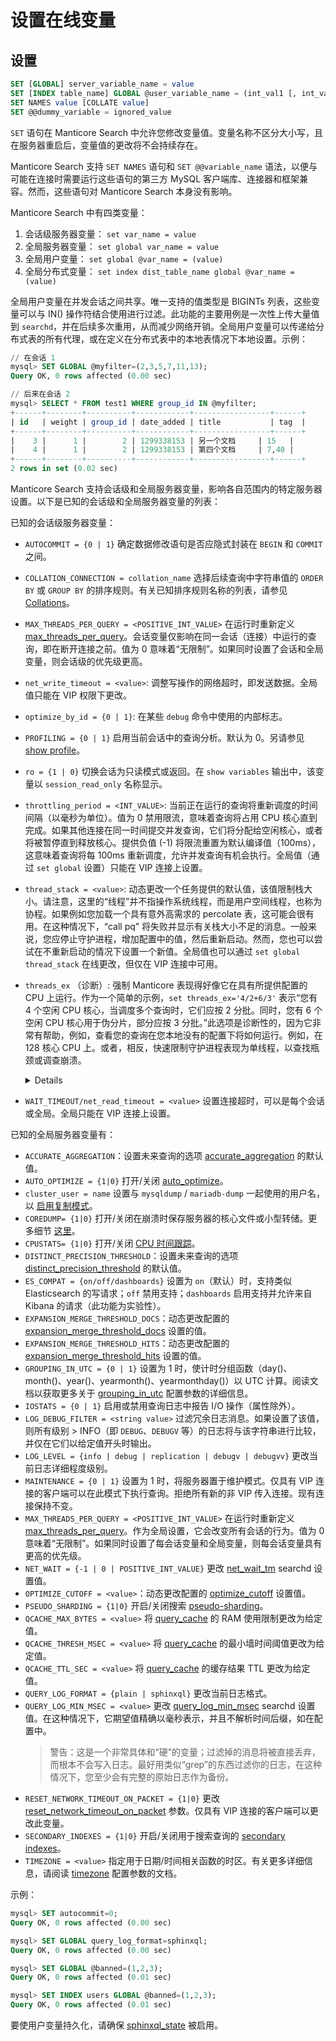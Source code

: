 # 设置在线变量

## 设置
```sql
SET [GLOBAL] server_variable_name = value
SET [INDEX table_name] GLOBAL @user_variable_name = (int_val1 [, int_val2, ...])
SET NAMES value [COLLATE value]
SET @@dummy_variable = ignored_value
```

`SET` 语句在 Manticore Search 中允许您修改变量值。变量名称不区分大小写，且在服务器重启后，变量值的更改将不会持续存在。

Manticore Search 支持 `SET NAMES` 语句和 `SET @@variable_name` 语法，以便与可能在连接时需要运行这些语句的第三方 MySQL 客户端库、连接器和框架兼容。然而，这些语句对 Manticore Search 本身没有影响。

Manticore Search 中有四类变量：

1.  会话级服务器变量： `set var_name = value`
2.  全局服务器变量： `set global var_name = value`
3.  全局用户变量： `set global @var_name = (value)`
4.  全局分布式变量： `set index dist_table_name global @var_name = (value)`

全局用户变量在并发会话之间共享。唯一支持的值类型是 BIGINTs 列表，这些变量可以与 IN() 操作符结合使用进行过滤。此功能的主要用例是一次性上传大量值到 `searchd`，并在后续多次重用，从而减少网络开销。全局用户变量可以传递给分布式表的所有代理，或在定义在分布式表中的本地表情况下本地设置。示例：

```sql
// 在会话 1
mysql> SET GLOBAL @myfilter=(2,3,5,7,11,13);
Query OK, 0 rows affected (0.00 sec)

// 后来在会话 2
mysql> SELECT * FROM test1 WHERE group_id IN @myfilter;
+------+--------+----------+------------+-----------------+------+
| id   | weight | group_id | date_added | title           | tag  |
+------+--------+----------+------------+-----------------+------+
|    3 |      1 |        2 | 1299338153 | 另一个文档     | 15   |
|    4 |      1 |        2 | 1299338153 | 第四个文档     | 7,40 |
+------+--------+----------+------------+-----------------+------+
2 rows in set (0.02 sec)
```

Manticore Search 支持会话级和全局服务器变量，影响各自范围内的特定服务器设置。以下是已知的会话级和全局服务器变量的列表：

已知的会话级服务器变量：

* `AUTOCOMMIT = {0 | 1}` 确定数据修改语句是否应隐式封装在 `BEGIN` 和 `COMMIT` 之间。
* `COLLATION_CONNECTION = collation_name` 选择后续查询中字符串值的 `ORDER BY` 或 `GROUP BY` 的排序规则。有关已知排序规则名称的列表，请参见 [Collations](../Searching/Collations.md)。
* `MAX_THREADS_PER_QUERY = <POSITIVE_INT_VALUE>` 在运行时重新定义 [max_threads_per_query](../Server_settings/Searchd.md#max_threads_per_query)。会话变量仅影响在同一会话（连接）中运行的查询，即在断开连接之前。值为 0 意味着“无限制”。如果同时设置了会话和全局变量，则会话级的优先级更高。
* `net_write_timeout = <value>`: 调整写操作的网络超时，即发送数据。全局值只能在 VIP 权限下更改。
* `optimize_by_id = {0 | 1}`: 在某些 `debug` 命令中使用的内部标志。
* `PROFILING = {0 | 1}` 启用当前会话中的查询分析。默认为 0。另请参见 [show profile](../Node_info_and_management/Profiling/Query_profile.md)。
* `ro = {1 | 0}` 切换会话为只读模式或返回。在 `show variables` 输出中，该变量以 `session_read_only` 名称显示。
* `throttling_period = <INT_VALUE>`: 当前正在运行的查询将重新调度的时间间隔（以毫秒为单位）。值为 0 禁用限流，意味着查询将占用 CPU 核心直到完成。如果其他连接在同一时间提交并发查询，它们将分配给空闲核心，或者将被暂停直到释放核心。提供负值 (-1) 将限流重置为默认编译值（100ms），这意味着查询将每 100ms 重新调度，允许并发查询有机会执行。全局值（通过 `set global` 设置）只能在 VIP 连接上设置。
* `thread_stack = <value>`: 动态更改一个任务提供的默认值，该值限制栈大小。请注意，这里的“线程”并不指操作系统线程，而是用户空间线程，也称为协程。如果例如您加载一个具有意外高需求的 percolate 表，这可能会很有用。在这种情况下，“call pq” 将失败并显示有关栈大小不足的消息。一般来说，您应停止守护进程，增加配置中的值，然后重新启动。然而，您也可以尝试在不重新启动的情况下设置一个新值。全局值也可以通过 `set global thread_stack` 在线更改，但仅在 VIP 连接中可用。
* `threads_ex` （诊断）: 强制 Manticore 表现得好像它在具有所提供配置的 CPU 上运行。作为一个简单的示例，`set threads_ex='4/2+6/3'` 表示“您有 4 个空闲 CPU 核心，当调度多个查询时，它们应按 2 分批。同时，您有 6 个空闲 CPU 核心用于伪分片，部分应按 3 分批。”此选项是诊断性的，因为它非常有帮助，例如，查看您的查询在您本地没有的配置下将如何运行。例如，在 128 核心 CPU 上。或者，相反，快速限制守护进程表现为单线程，以查找瓶颈或调查崩溃。

  <details>

	默认情况下，Manticore 启动一个线程池，计算出 CPU 核心的数量。所有典型的任务都被分配到这个线程池中，以确保最大 CPU 利用率。例如，当一个实时表有多个磁盘块时，搜索将在 CPU 核心上并行化。类似地，对于单个索引上的单个全文搜索，守护进程将尝试使用一种称为“伪分片”的技术来优化搜索执行的并行性。这两个特性都在很大程度上依赖于 CPU 核心的总数和可用于即时使用的空闲核心的数量。

	这种方法提高了性能，但可能使事件调查变得更加困难。例如，执行 `COUNT(*)` 的查询可能返回一个近似结果（例如，大于 100 个匹配），而之后执行的相同查询可能会产生一个精确结果（例如，正好 120 个匹配）。这种可变性取决于可用核心，但是由于这个因素是不可预测的，它通常会导致不可重现的结果。尽管这通常是可以接受的，但有时会造成问题。`threads_ex` 选项指定了所需的 CPU 核心配置，使得具有此配置的查询可重现。

	`threads_ex` 为标准任务和伪分片设置 CPU 模板，因为伪分片可以是标准并行化过程的一部分。例如，如果有多个磁盘块，它们将并行查询，但每个块可能会使用伪分片进一步并行化。因此，为了有效管理这种情况，您需要为每种任务类型准备几个模板。

	模板是一个字符串，例如 `10/3`，其中 10 表示并发，3 表示批大小。如果并发为 0，则使用默认并发。如果批大小为 0，则使用默认的平凡模板。任何零值可以省略或替换为 `*`。默认（平凡）模板可以描述为 `''`，还可以为 `*/*`、`0/0`、`0/`、`*/`、`/0`、`*` 等。这意味着守护进程使用所有可用的 CPU 核心，而没有特别的批处理限制。

	具有 20 个线程的平凡模板可以表示为 `20/*`、`20/0`、`20/`，或简单地表示为 `20`。具有批大小为 2 的轮询模板为 `*/2`、`0/2`，或简单地为 `/2`。具有 20 个线程和批大小为 3 的轮询调度器为 `20/3`。

	`threads_ex` 是基本任务和伪分片的模板，以 `+` 分隔，如下所示：

	* `30+3` - 30 个线程的平凡基数 + 3 个线程的平凡伪分片
	* `+/2` - 平凡基数 + 默认线程和批量=2 的轮询伪分片
	* `10` - 10 个线程的平凡基数 + 默认平凡伪分片
	* `/1+10` - 默认线程和批量=1 的轮询基数 + 10 个线程的平凡伪分片
	* `4/2+2/1` - 4 个线程和批量=2 的轮询基数 + 2 个线程和批量=1 的轮询伪分片
	* `1+1` - 最确定的情况。正好 1 个线程 + 1 个伪分片，即根本没有并行。通过此设置，您可以可重现地重复相同的问题查询并调查行为细节。此外，如果设置 `throttling_period=0`，您的查询将“粘附”到当前线程，并且在执行过程中不会被重新调度，从而创建一个理想的故障排除环境。

	该选项可以从外部全局设置为环境变量 `MANTICORE_THREADS_EX`，如：

	```bash
	export MANTICORE_THREADS_EX=8
	export MANTICORE_THREADS_EX='16+8/2'
  ```

  或通过 MySQL CLI，如：
  ```sql
  SET threads_ex='16';
	SET GLOBAL threads_ex='/2';
  ```

  或作为查询参数，如：
  ```sql
  SELECT ... OPTION threads_ex='1+1';
  ```

  `threads_ex` 配置遵循一个层级：首先是环境变量，然后是全局变量，最后是查询选项，允许特定设置覆盖一般设置。

  </details>
* `WAIT_TIMEOUT/net_read_timeout = <value>` 设置连接超时，可以是每个会话或全局。全局只能在 VIP 连接上设置。

已知的全局服务器变量有：

* `ACCURATE_AGGREGATION`：设置未来查询的选项 [accurate_aggregation](../Searching/Options.md#accurate_aggregation) 的默认值。
* `AUTO_OPTIMIZE = {1|0}` 打开/关闭 [auto_optimize](../Server_settings/Searchd.md#auto_optimize)。
* `cluster_user = name` 设置与 `mysqldump` / `mariadb-dump` 一起使用的用户名，以 [启用复制模式](../Securing_and_compacting_a_table/Backup_and_restore.md#Backup-and-restore-with-mysqldump)。
* `COREDUMP= {1|0}` 打开/关闭在崩溃时保存服务器的核心文件或小型转储。更多细节 [这里](../Starting_the_server/Manually.md#searchd-command-line-options)。
* `CPUSTATS= {1|0}` 打开/关闭 [CPU 时间跟踪](../Starting_the_server/Manually.md#searchd-command-line-options)。
* `DISTINCT_PRECISION_THRESHOLD`：设置未来查询的选项 [distinct_precision_threshold](../Searching/Options.md#distinct_precision_threshold) 的默认值。
* `ES_COMPAT = {on/off/dashboards}` 设置为 `on`（默认）时，支持类似 Elasticsearch 的写请求；`off` 禁用支持；`dashboards` 启用支持并允许来自 Kibana 的请求（此功能为实验性）。
* `EXPANSION_MERGE_THRESHOLD_DOCS`：动态更改配置的 [expansion_merge_threshold_docs](Server_settings/Searchd.md#expansion_merge_threshold_docs) 设置的值。
* `EXPANSION_MERGE_THRESHOLD_HITS`：动态更改配置的 [expansion_merge_threshold_hits](Server_settings/Searchd.md#expansion_merge_threshold_hits) 设置的值。
* `GROUPING_IN_UTC = {0 | 1}` 设置为 1 时，使计时分组函数（day()、month()、year()、yearmonth()、yearmonthday()）以 UTC 计算。阅读文档以获取更多关于 [grouping_in_utc](../Server_settings/Searchd.md) 配置参数的详细信息。
* `IOSTATS = {0 | 1}` 启用或禁用查询日志中报告 I/O 操作（属性除外）。
* `LOG_DEBUG_FILTER = <string value>` 过滤冗余日志消息。如果设置了该值，则所有级别 > INFO（即 `DEBUG`、`DEBUGV` 等）的日志将与该字符串进行比较，并仅在它们以给定值开头时输出。
* `LOG_LEVEL = {info | debug | replication | debugv | debugvv}` 更改当前日志详细程度级别。
* `MAINTENANCE = {0 | 1}` 设置为 1 时，将服务器置于维护模式。仅具有 VIP 连接的客户端可以在此模式下执行查询。拒绝所有新的非 VIP 传入连接。现有连接保持不变。
* `MAX_THREADS_PER_QUERY = <POSITIVE_INT_VALUE>` 在运行时重新定义 [max_threads_per_query](../Server_settings/Searchd.md#max_threads_per_query)。作为全局设置，它会改变所有会话的行为。值为 0 意味着“无限制”。如果同时设置了每会话变量和全局变量，则每会话变量具有更高的优先级。
* `NET_WAIT = {-1 | 0 | POSITIVE_INT_VALUE}` 更改 [net_wait_tm](../Server_settings/Searchd.md#net_wait_tm) searchd 设置值。
* `OPTIMIZE_CUTOFF = <value>`：动态更改配置的 [optimize_cutoff](../Server_settings/Searchd.md#optimize_cutoff) 设置值。
* `PSEUDO_SHARDING = {1|0}` 开启/关闭搜索 [pseudo-sharding](../Server_settings/Searchd.md#pseudo_sharding)。
* `QCACHE_MAX_BYTES = <value>` 将 [query_cache](../Searching/Query_cache.md) 的 RAM 使用限制更改为给定值。
* `QCACHE_THRESH_MSEC = <value>` 将 [query_cache](../Searching/Query_cache.md) 的最小墙时间阈值更改为给定值。
* `QCACHE_TTL_SEC = <value>` 将 [query_cache](../Searching/Query_cache.md) 的缓存结果 TTL 更改为给定值。
* `QUERY_LOG_FORMAT = {plain | sphinxql}` 更改当前日志格式。
* `QUERY_LOG_MIN_MSEC = <value>` 更改 [query_log_min_msec](../Server_settings/Searchd.md#query_log_min_msec) searchd 设置值。在这种情况下，它期望值精确以毫秒表示，并且不解析时间后缀，如在配置中。
  > 警告：这是一个非常具体和“硬”的变量；过滤掉的消息将被直接丢弃，而根本不会写入日志。最好用类似“grep”的东西过滤你的日志，在这种情况下，您至少会有完整的原始日志作为备份。
* `RESET_NETWORK_TIMEOUT_ON_PACKET = {1|0}` 更改 [reset_network_timeout_on_packet](../Server_settings/Searchd.md#reset_network_timeout_on_packet) 参数。仅具有 VIP 连接的客户端可以更改此变量。
* `SECONDARY_INDEXES = {1|0}` 开启/关闭用于搜索查询的 [secondary indexes](../Server_settings/Searchd.md#secondary_indexes)。
* `TIMEZONE = <value>` 指定用于日期/时间相关函数的时区。有关更多详细信息，请阅读 [timezone](../Server_settings/Searchd.md) 配置参数的文档。

示例：

```sql
mysql> SET autocommit=0;
Query OK, 0 rows affected (0.00 sec)

mysql> SET GLOBAL query_log_format=sphinxql;
Query OK, 0 rows affected (0.00 sec)

mysql> SET GLOBAL @banned=(1,2,3);
Query OK, 0 rows affected (0.01 sec)

mysql> SET INDEX users GLOBAL @banned=(1,2,3);
Query OK, 0 rows affected (0.01 sec)
```

要使用户变量持久化，请确保 [sphinxql_state](../Server_settings/Searchd.md#sphinxql_state) 被启用。
<!-- proofread -->
